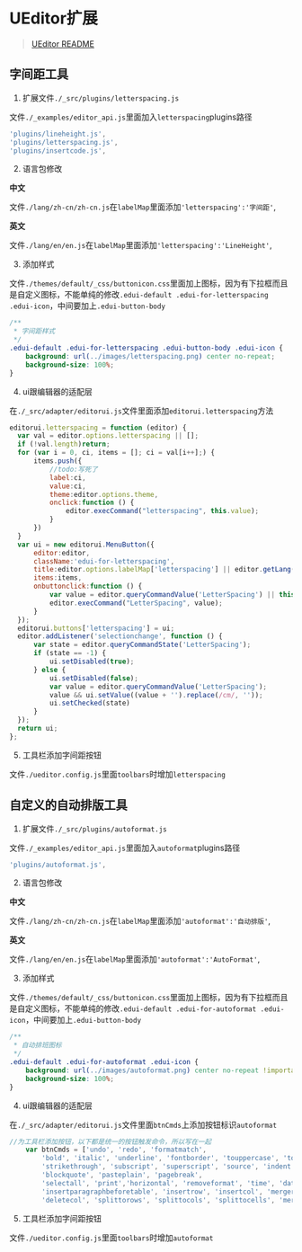 # UEditor扩展

> [UEditor README](./UEditor_README.md)

## 字间距工具

1. 扩展文件`./_src/plugins/letterspacing.js`

文件`./_examples/editor_api.js`里面加入`letterspacing`plugins路径

```js
'plugins/lineheight.js',
'plugins/letterspacing.js',
'plugins/insertcode.js',
```

2. 语言包修改

**中文**

文件`./lang/zh-cn/zh-cn.js`在`labelMap`里面添加`'letterspacing':'字间距'`,

**英文**

文件`./lang/en/en.js`在`labelMap`里面添加`'letterspacing':'LineHeight'`,

3. 添加样式

文件`./themes/default/_css/buttonicon.css`里面加上图标，因为有下拉框而且是自定义图标，不能单纯的修改`.edui-default .edui-for-letterspacing .edui-icon`，中间要加上`.edui-button-body`

```css
/**
 * 字间距样式
 */
.edui-default .edui-for-letterspacing .edui-button-body .edui-icon {
    background: url(../images/letterspacing.png) center no-repeat;
    background-size: 100%;
}
```

4. ui跟编辑器的适配层

在`./_src/adapter/editorui.js`文件里面添加`editorui.letterspacing`方法

```javascript
editorui.letterspacing = function (editor) {
  var val = editor.options.letterspacing || [];
  if (!val.length)return;
  for (var i = 0, ci, items = []; ci = val[i++];) {
      items.push({
          //todo:写死了
          label:ci,
          value:ci,
          theme:editor.options.theme,
          onclick:function () {
              editor.execCommand("letterspacing", this.value);
          }
      })
  }
  var ui = new editorui.MenuButton({
      editor:editor,
      className:'edui-for-letterspacing',
      title:editor.options.labelMap['letterspacing'] || editor.getLang("labelMap.letterspacing") || '',
      items:items,
      onbuttonclick:function () {
          var value = editor.queryCommandValue('LetterSpacing') || this.value;
          editor.execCommand("LetterSpacing", value);
      }
  });
  editorui.buttons['letterspacing'] = ui;
  editor.addListener('selectionchange', function () {
      var state = editor.queryCommandState('LetterSpacing');
      if (state == -1) {
          ui.setDisabled(true);
      } else {
          ui.setDisabled(false);
          var value = editor.queryCommandValue('LetterSpacing');
          value && ui.setValue((value + '').replace(/cm/, ''));
          ui.setChecked(state)
      }
  });
  return ui;
};
```

5. 工具栏添加字间距按钮

文件`./ueditor.config.js`里面`toolbars`时增加`letterspacing`

## 自定义的自动排版工具

1. 扩展文件`./_src/plugins/autoformat.js`

文件`./_examples/editor_api.js`里面加入`autoformat`plugins路径

```js
'plugins/autoformat.js',
```

2. 语言包修改

**中文**

文件`./lang/zh-cn/zh-cn.js`在`labelMap`里面添加`'autoformat':'自动排版'`,

**英文**

文件`./lang/en/en.js`在`labelMap`里面添加`'autoformat':'AutoFormat'`,

3. 添加样式

文件`./themes/default/_css/buttonicon.css`里面加上图标，因为有下拉框而且是自定义图标，不能单纯的修改`.edui-default .edui-for-autoformat .edui-icon`，中间要加上`.edui-button-body`

```css
/**
 * 自动排班图标
 */
.edui-default .edui-for-autoformat .edui-icon {
    background: url(../images/autoformat.png) center no-repeat !important;
    background-size: 100%;
}
```

4. ui跟编辑器的适配层

在`./_src/adapter/editorui.js`文件里面`btnCmds`上添加按钮标识`autoformat`

```javascript
//为工具栏添加按钮，以下都是统一的按钮触发命令，所以写在一起
    var btnCmds = ['undo', 'redo', 'formatmatch',
        'bold', 'italic', 'underline', 'fontborder', 'touppercase', 'tolowercase',
        'strikethrough', 'subscript', 'superscript', 'source', 'indent', 'outdent',
        'blockquote', 'pasteplain', 'pagebreak',
        'selectall', 'print','horizontal', 'removeformat', 'time', 'date', 'unlink',
        'insertparagraphbeforetable', 'insertrow', 'insertcol', 'mergeright', 'mergedown', 'deleterow',
        'deletecol', 'splittorows', 'splittocols', 'splittocells', 'mergecells', 'deletetable', 'drafts', 'autoformat'];
```

5. 工具栏添加字间距按钮

文件`./ueditor.config.js`里面`toolbars`时增加`autoformat`
